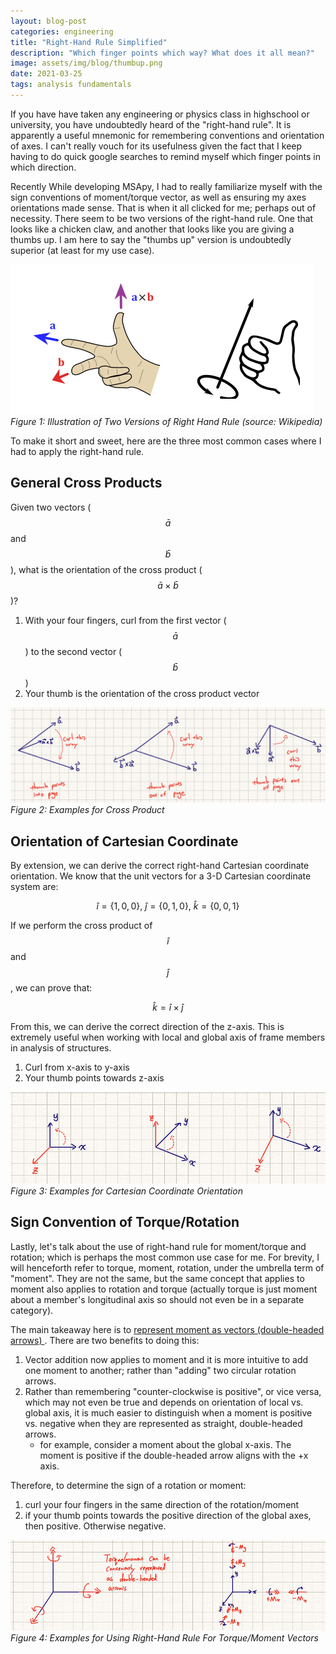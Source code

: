 ```yaml
---
layout: blog-post
categories: engineering
title: "Right-Hand Rule Simplified"
description: "Which finger points which way? What does it all mean?"
image: assets/img/blog/thumbup.png
date: 2021-03-25
tags: analysis fundamentals
---
```


If you have have taken any engineering or physics class in highschool or university, you have undoubtedly heard of the "right-hand rule". It is apparently a useful mnemonic for remembering conventions and orientation of axes. I can't really vouch for its usefulness given the fact that I keep having to do quick google searches to remind myself which finger points in which direction.

Recently While developing MSApy, I had to really familiarize myself with the sign conventions of moment/torque vector, as well as ensuring my axes orientations made sense. That is when it all clicked for me; perhaps out of necessity. There seem to be two versions of the right-hand rule. One that looks like a chicken claw, and another that looks like you are giving a thumbs up. I am here to say the "thumbs up" version is undoubtedly superior (at least for my use case).

![](/assets/img/blog/right-hand-rule.png)
*Figure 1: Illustration of Two Versions of Right Hand Rule (source: Wikipedia)*

To make it short and sweet, here are the three most common cases where I had to apply the right-hand rule.


## General Cross Products
Given two vectors ($$\bar{a}$$ and $$\bar{b}$$), what is the orientation of the cross product ($$\bar{a} \times \bar{b}$$)?

1. With your four fingers, curl from the first vector ($$\bar{a}$$) to the second vector ($$\bar{b}$$)
2. Your thumb is the orientation of the cross product vector

![](/assets/img/blog/RHR1.png)
*Figure 2: Examples for Cross Product*


## Orientation of Cartesian Coordinate
By extension, we can derive the correct right-hand Cartesian coordinate orientation. We know that the unit vectors for a 3-D Cartesian coordinate system are:

$$\hat{i}=\{1,0,0\}, \:  \hat{j}=\{0,1,0\}, \:  \hat{k}=\{0,0,1\}$$

If we perform the cross product of $$\hat{i}$$ and $$\hat{j}$$, we can prove that:

$$\hat{k}=\hat{i} \times \hat{j}$$

From this, we can derive the correct direction of the z-axis. This is extremely useful when working with local and global axis of frame members in analysis of structures.

1. Curl from x-axis to y-axis
2. Your thumb points towards z-axis


![](/assets/img/blog/RHR2.png)
*Figure 3: Examples for Cartesian Coordinate Orientation*


## Sign Convention of Torque/Rotation
Lastly, let's talk about the use of right-hand rule for moment/torque and rotation; which is perhaps the most common use case for me. For brevity, I will henceforth refer to torque, moment, rotation, under the umbrella term of "moment". They are not the same, but the same concept that applies to moment also applies to rotation and torque (actually torque is just moment about a member's longitudinal axis so should not even be in a separate category).

The main takeaway here is to <u>represent moment as vectors (double-headed arrows) </u>. There are two benefits to doing this:

1. Vector addition now applies to moment and it is more intuitive to add one moment to another; rather than "adding" two circular rotation arrows.
2. Rather than remembering "counter-clockwise is positive", or vice versa, which may not even be true and depends on orientation of local vs. global axis, it is much easier to distinguish when a moment is positive vs. negative when they are represented as straight, double-headed arrows.
    * for example, consider a moment about the global x-axis. The moment is positive if the double-headed arrow aligns with the +x axis.

Therefore, to determine the sign of a rotation or moment:
1. curl your four fingers in the same direction of the rotation/moment
2. if your thumb points towards the positive direction of the global axes, then positive. Otherwise negative.

![](/assets/img/blog/RHR3.png)
*Figure 4: Examples for Using Right-Hand Rule For Torque/Moment Vectors*




